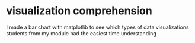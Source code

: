 # visualization comprehension
I made a bar chart with matplotlib to see which types of data visualizations students from my module had the easiest time understanding 
